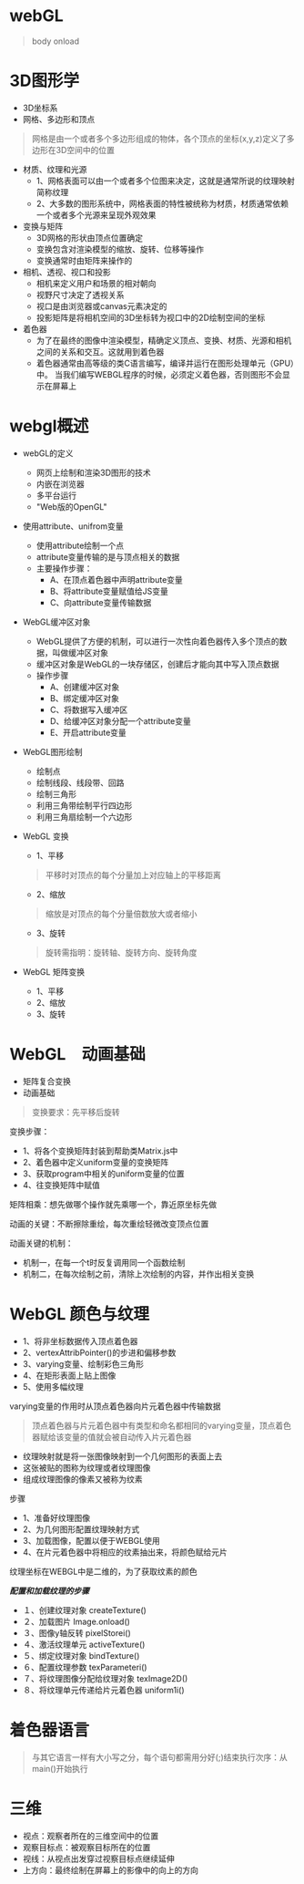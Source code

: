 # webGL
> body onload

# 3D图形学
- 3D坐标系
- 网格、多边形和顶点
> 网格是由一个或者多个多边形组成的物体，各个顶点的坐标(x,y,z)定义了多边形在3D空间中的位置
- 材质、纹理和光源
    - 1、网格表面可以由一个或者多个位图来决定，这就是通常所说的纹理映射简称纹理
    - 2、大多数的图形系统中，网格表面的特性被统称为材质，材质通常依赖一个或者多个光源来呈现外观效果
- 变换与矩阵
    - 3D网格的形状由顶点位置确定
    - 变换包含对渲染模型的缩放、旋转、位移等操作
    - 变换通常时由矩阵来操作的
- 相机、透视、视口和投影
    - 相机来定义用户和场景的相对朝向
    - 视野尺寸决定了透视关系
    - 视口是由浏览器或canvas元素决定的
    - 投影矩阵是将相机空间的3D坐标转为视口中的2D绘制空间的坐标
- 着色器
    - 为了在最终的图像中渲染模型，精确定义顶点、变换、材质、光源和相机之间的关系和交互。这就用到着色器
    - 着色器通常由高等级的类C语言编写，编译并运行在图形处理单元（GPU）中。
    当我们编写WEBGL程序的时候，必须定义着色器，否则图形不会显示在屏幕上

# webgl概述
    
    
- webGL的定义
    - 网页上绘制和渲染3D图形的技术
    - 内嵌在浏览器
    - 多平台运行
    - "Web版的OpenGL"

- 使用attribute、unifrom变量
    - 使用attribute绘制一个点
    - attribute变量传输的是与顶点相关的数据
    - 主要操作步骤：
        - A、在顶点着色器中声明attribute变量
        - B、将attribute变量赋值给JS变量
        - C、向attribute变量传输数据

- WebGL缓冲区对象
    - WebGL提供了方便的机制，可以进行一次性向着色器传入多个顶点的数据，叫做缓冲区对象
    - 缓冲区对象是WebGL的一块存储区，创建后才能向其中写入顶点数据
    - 操作步骤
        - A、创建缓冲区对象
        - B、绑定缓冲区对象
        - C、将数据写入缓冲区
        - D、给缓冲区对象分配一个attribute变量
        - E、开启attribute变量

- WebGL图形绘制
    - 绘制点
    - 绘制线段、线段带、回路 
    - 绘制三角形
    - 利用三角带绘制平行四边形
    - 利用三角扇绘制一个六边形
    
- WebGL 变换
    - 1、平移
    > 平移时对顶点的每个分量加上对应轴上的平移距离
    - 2、缩放
    > 缩放是对顶点的每个分量倍数放大或者缩小
    - 3、旋转
    > 旋转需指明：旋转轴、旋转方向、旋转角度

- WebGL 矩阵变换
    - 1、平移
    - 2、缩放
    - 3、旋转
    
# WebGL　动画基础
 
- 矩阵复合变换
- 动画基础
    
>变换要求：先平移后旋转

变换步骤：
- 1、将各个变换矩阵封装到帮助类Matrix.js中
- 2、着色器中定义uniform变量的变换矩阵
- 3、获取program中相关的uniform变量的位置
- 4、往变换矩阵中赋值

矩阵相乘：想先做哪个操作就先乘哪一个，靠近原坐标先做

动画的关键：不断擦除重绘，每次重绘轻微改变顶点位置

动画关键的机制：
- 机制一，在每一个t时反复调用同一个函数绘制
- 机制二，在每次绘制之前，清除上次绘制的内容，并作出相关变换

# WebGL 颜色与纹理
- 1、将非坐标数据传入顶点着色器
- 2、vertexAttribPointer()的步进和偏移参数
- 3、varying变量、绘制彩色三角形
- 4、在矩形表面上贴上图像
- 5、使用多幅纹理

varying变量的作用时从顶点着色器向片元着色器中传输数据

>顶点着色器与片元着色器中有类型和命名都相同的varying变量，顶点着色器赋给该变量的值就会被自动传入片元着色器

- 纹理映射就是将一张图像映射到一个几何图形的表面上去
- 这张被贴的图称为纹理或者纹理图像
- 组成纹理图像的像素又被称为纹素

步骤
- 1、准备好纹理图像
- 2、为几何图形配置纹理映射方式
- 3、加载图像，配置以便于WEBGL使用
- 4、在片元着色器中将相应的纹素抽出来，将颜色赋给元片

纹理坐标在WEBGL中是二维的，为了获取纹素的颜色

*****配置和加载纹理的步骤*****
- １、创建纹理对象 createTexture()
- ２、加载图片 Image.onload()
- ３、图像y轴反转 pixelStorei()
- ４、激活纹理单元 activeTexture()
- ５、绑定纹理对象 bindTexture()
- ６、配置纹理参数 texParameteri()
- ７、将纹理图像分配给纹理对象 texImage2D()
- ８、将纹理单元传递给片元着色器 uniform1i()

# 着色器语言
> 与其它语言一样有大小写之分，每个语句都需用分好(;)结束执行次序：从main()开始执行


# 三维

- 视点：观察者所在的三维空间中的位置
- 观察目标点：被观察目标所在的位置
- 视线：从视点出发穿过视察目标点继续延伸
- 上方向：最终绘制在屏幕上的影像中的向上的方向